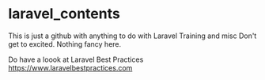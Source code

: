 # laravel_contents
This is just a github with anything to do with Laravel Training and misc
Don't get to excited. Nothing fancy here.

Do have a loook at Laravel Best Practices
https://www.laravelbestpractices.com


